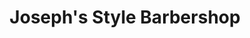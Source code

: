 ---
title: "Joseph's Style Barbershop"
url: /roxbury/josephs-style-barbershop/
shop: convenience
---